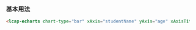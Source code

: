 ### 基本用法

``` html
<lcap-echarts chart-type="bar" xAxis="studentName" yAxis="age" xAxisTitle="姓名"></lcap-echarts>
```
